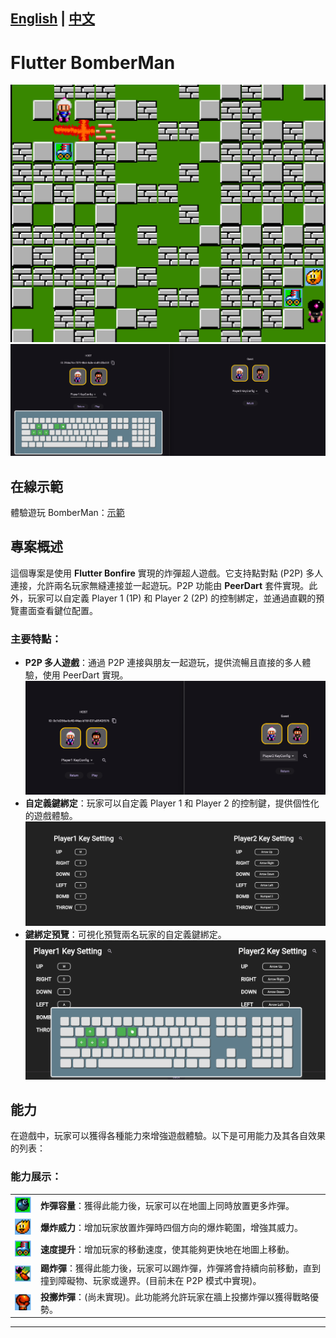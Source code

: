 [English](README_en.md) | [中文](README.md)
---

# Flutter BomberMan
![遊戲示範預覽](display/game_demo.png)
![P2P 房間](display/p2p_room2.png)

## 在線示範

體驗遊玩 BomberMan：[示範](https://flutterbomberman.web.app/)

## 專案概述

這個專案是使用 **Flutter Bonfire** 實現的炸彈超人遊戲。它支持點對點 (P2P) 多人連接，允許兩名玩家無縫連接並一起遊玩。P2P 功能由 **PeerDart** 套件實現。此外，玩家可以自定義 Player 1 (1P) 和 Player 2 (2P) 的控制綁定，並通過直觀的預覽畫面查看鍵位配置。

### 主要特點：

- **P2P 多人遊戲**：通過 P2P 連接與朋友一起遊玩，提供流暢且直接的多人體驗，使用 PeerDart 實現。
  ![P2P 房間](display/p2p_room1.png)
- **自定義鍵綁定**：玩家可以自定義 Player 1 和 Player 2 的控制鍵，提供個性化的遊戲體驗。
  ![鍵位設置](display/key_setting.png)
- **鍵綁定預覽**：可視化預覽兩名玩家的自定義鍵綁定。
  ![鍵盤預覽](display/keyboard_preview.png)

## 能力

在遊戲中，玩家可以獲得各種能力來增強遊戲體驗。以下是可用能力及其各自效果的列表：

### 能力展示：

<table>
  <tr>
    <td><img src="display/tile000.png" alt="炸彈容量" style="width:50px; height:auto;"></td>
    <td><strong>炸彈容量</strong>：獲得此能力後，玩家可以在地圖上同時放置更多炸彈。</td>
  </tr>
  <tr>
    <td><img src="display/tile004.png" alt="爆炸威力" style="width:50px; height:auto;"></td>
    <td><strong>爆炸威力</strong>：增加玩家放置炸彈時四個方向的爆炸範圍，增強其威力。</td>
  </tr>
  <tr>
    <td><img src="display/tile001.png" alt="速度提升" style="width:50px; height:auto;"></td>
    <td><strong>速度提升</strong>：增加玩家的移動速度，使其能夠更快地在地圖上移動。</td>
  </tr>
  <tr>
    <td><img src="display/tile002.png" alt="踢炸彈" style="width:50px; height:auto;"></td>
    <td><strong>踢炸彈</strong>：獲得此能力後，玩家可以踢炸彈，炸彈將會持續向前移動，直到撞到障礙物、玩家或邊界。(目前未在 P2P 模式中實現)。</td>
  </tr>
  <tr>
    <td><img src="display/tile003.png" alt="投擲炸彈" style="width:50px; height:auto;"></td>
    <td><strong>投擲炸彈</strong>：(尚未實現)。此功能將允許玩家在牆上投擲炸彈以獲得戰略優勢。</td>
  </tr>
</table>

---